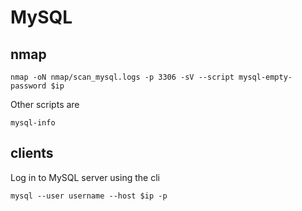 # MySQL

## nmap

```shell
nmap -oN nmap/scan_mysql.logs -p 3306 -sV --script mysql-empty-password $ip
```

Other scripts are

```shell
mysql-info
```

## clients

Log in to MySQL server using the cli

```shell
mysql --user username --host $ip -p
```
